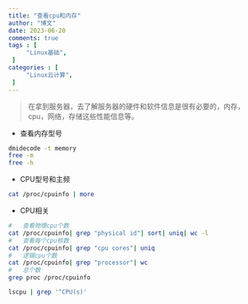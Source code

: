 ```yaml
---
title: "查看cpu和内存"                         
author: "博文"   
date: 2023-06-20         
comments: true  
tags : [                                    
     "Linux基础",
 ]
categories : [                              
     "Linux云计算",
 ]
---
```

> 在拿到服务器，去了解服务器的硬件和软件信息是很有必要的，内存，cpu，网络，存储这些性能信息等。

- 查看内存型号
```bash
dmidecode -t memory
free -m
free -h
```

- CPU型号和主频
```bash
cat /proc/cpuinfo | more
```

- CPU相关
```bash
# 	查看物理cpu个数
cat /proc/cpuinfo| grep "physical id"| sort| uniq| wc -l
#  	查看每个cpu核数
cat /proc/cpuinfo| grep "cpu cores"| uniq
#   逻辑cpu个数
cat /proc/cpuinfo| grep "processor"| wc
#   总个数
grep proc /proc/cpuinfo
```

```bash
lscpu | grep '^CPU(s)'
```